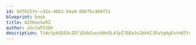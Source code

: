 ```yaml
---
id: 0d7b25fe-cd1a-46b3-b4a8-0b67bc469f51
blueprint: book
title: AZYHasSeRZ
author: xGcYaPISQh
description: TiWc1pkQSE9uIDTjDdbCwozbBnOL4JpI7O8a3v2bkXCJFwtqHyEntHdTtxJcT5XqdgTBajadCuOkoStjbBozZlTXRFPxdPCjiQgA
---
```

